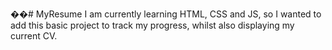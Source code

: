 ��#   M y R e s u m e 
 
 I am currently learning HTML, CSS and JS, so I wanted to add this basic project to track my progress, whilst also displaying my current CV.
